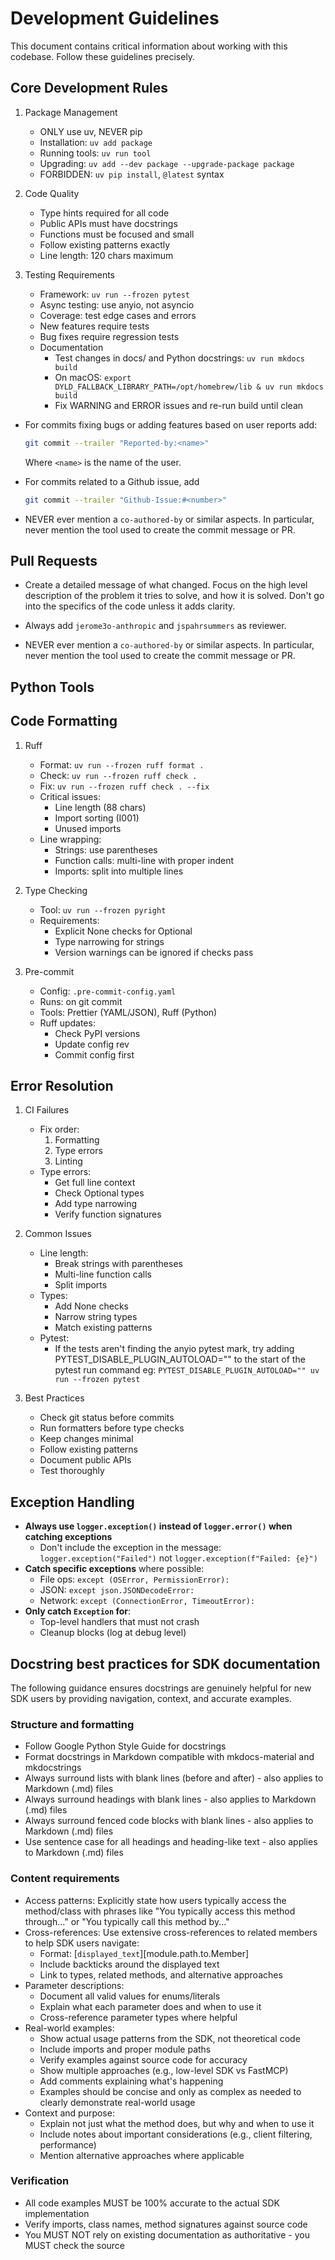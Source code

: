 # Development Guidelines

This document contains critical information about working with this codebase. Follow these guidelines precisely.

## Core Development Rules

1. Package Management
   - ONLY use uv, NEVER pip
   - Installation: `uv add package`
   - Running tools: `uv run tool`
   - Upgrading: `uv add --dev package --upgrade-package package`
   - FORBIDDEN: `uv pip install`, `@latest` syntax

2. Code Quality
   - Type hints required for all code
   - Public APIs must have docstrings
   - Functions must be focused and small
   - Follow existing patterns exactly
   - Line length: 120 chars maximum

3. Testing Requirements
   - Framework: `uv run --frozen pytest`
   - Async testing: use anyio, not asyncio
   - Coverage: test edge cases and errors
   - New features require tests
   - Bug fixes require regression tests
   - Documentation
     - Test changes in docs/ and Python docstrings: `uv run mkdocs build`
     - On macOS: `export DYLD_FALLBACK_LIBRARY_PATH=/opt/homebrew/lib & uv run mkdocs build`
     - Fix WARNING and ERROR issues and re-run build until clean

- For commits fixing bugs or adding features based on user reports add:

  ```bash
  git commit --trailer "Reported-by:<name>"
  ```

  Where `<name>` is the name of the user.

- For commits related to a Github issue, add

  ```bash
  git commit --trailer "Github-Issue:#<number>"
  ```

- NEVER ever mention a `co-authored-by` or similar aspects. In particular, never
  mention the tool used to create the commit message or PR.

## Pull Requests

- Create a detailed message of what changed. Focus on the high level description of
  the problem it tries to solve, and how it is solved. Don't go into the specifics of the
  code unless it adds clarity.

- Always add `jerome3o-anthropic` and `jspahrsummers` as reviewer.

- NEVER ever mention a `co-authored-by` or similar aspects. In particular, never
  mention the tool used to create the commit message or PR.

## Python Tools

## Code Formatting

1. Ruff
   - Format: `uv run --frozen ruff format .`
   - Check: `uv run --frozen ruff check .`
   - Fix: `uv run --frozen ruff check . --fix`
   - Critical issues:
     - Line length (88 chars)
     - Import sorting (I001)
     - Unused imports
   - Line wrapping:
     - Strings: use parentheses
     - Function calls: multi-line with proper indent
     - Imports: split into multiple lines

2. Type Checking
   - Tool: `uv run --frozen pyright`
   - Requirements:
     - Explicit None checks for Optional
     - Type narrowing for strings
     - Version warnings can be ignored if checks pass

3. Pre-commit
   - Config: `.pre-commit-config.yaml`
   - Runs: on git commit
   - Tools: Prettier (YAML/JSON), Ruff (Python)
   - Ruff updates:
     - Check PyPI versions
     - Update config rev
     - Commit config first

## Error Resolution

1. CI Failures
   - Fix order:
     1. Formatting
     2. Type errors
     3. Linting
   - Type errors:
     - Get full line context
     - Check Optional types
     - Add type narrowing
     - Verify function signatures

2. Common Issues
   - Line length:
     - Break strings with parentheses
     - Multi-line function calls
     - Split imports
   - Types:
     - Add None checks
     - Narrow string types
     - Match existing patterns
   - Pytest:
     - If the tests aren't finding the anyio pytest mark, try adding PYTEST_DISABLE_PLUGIN_AUTOLOAD=""
       to the start of the pytest run command eg:
       `PYTEST_DISABLE_PLUGIN_AUTOLOAD="" uv run --frozen pytest`

3. Best Practices
   - Check git status before commits
   - Run formatters before type checks
   - Keep changes minimal
   - Follow existing patterns
   - Document public APIs
   - Test thoroughly

## Exception Handling

- **Always use `logger.exception()` instead of `logger.error()` when catching exceptions**
  - Don't include the exception in the message: `logger.exception("Failed")` not `logger.exception(f"Failed: {e}")`
- **Catch specific exceptions** where possible:
  - File ops: `except (OSError, PermissionError):`
  - JSON: `except json.JSONDecodeError:`
  - Network: `except (ConnectionError, TimeoutError):`
- **Only catch `Exception` for**:
  - Top-level handlers that must not crash
  - Cleanup blocks (log at debug level)

## Docstring best practices for SDK documentation

The following guidance ensures docstrings are genuinely helpful for new SDK users by providing navigation, context, and accurate examples.

### Structure and formatting

- Follow Google Python Style Guide for docstrings
- Format docstrings in Markdown compatible with mkdocs-material and mkdocstrings
- Always surround lists with blank lines (before and after) - also applies to Markdown (.md) files
- Always surround headings with blank lines - also applies to Markdown (.md) files
- Always surround fenced code blocks with blank lines - also applies to Markdown (.md) files
- Use sentence case for all headings and heading-like text - also applies to Markdown (.md) files

### Content requirements

- Access patterns: Explicitly state how users typically access the method/class with phrases like "You typically access this
method through..." or "You typically call this method by..."
- Cross-references: Use extensive cross-references to related members to help SDK users navigate:
  - Format: [`displayed_text`][module.path.to.Member]
  - Include backticks around the displayed text
  - Link to types, related methods, and alternative approaches
- Parameter descriptions:
  - Document all valid values for enums/literals
  - Explain what each parameter does and when to use it
  - Cross-reference parameter types where helpful
- Real-world examples:
  - Show actual usage patterns from the SDK, not theoretical code
  - Include imports and proper module paths
  - Verify examples against source code for accuracy
  - Show multiple approaches (e.g., low-level SDK vs FastMCP)
  - Add comments explaining what's happening
  - Examples should be concise and only as complex as needed to clearly demonstrate real-world usage
- Context and purpose:
  - Explain not just what the method does, but why and when to use it
  - Include notes about important considerations (e.g., client filtering, performance)
  - Mention alternative approaches where applicable

### Verification

  - All code examples MUST be 100% accurate to the actual SDK implementation
  - Verify imports, class names, method signatures against source code
  - You MUST NOT rely on existing documentation as authoritative - you MUST check the source
